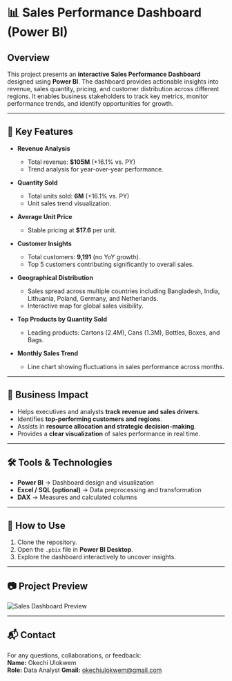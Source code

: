 # 📊 Sales Performance Dashboard (Power BI)

## Overview  
This project presents an **interactive Sales Performance Dashboard** designed using **Power BI**. The dashboard provides actionable insights into revenue, sales quantity, pricing, and customer distribution across different regions. It enables business stakeholders to track key metrics, monitor performance trends, and identify opportunities for growth.

---

## 🔑 Key Features  
- **Revenue Analysis**  
  - Total revenue: **$105M** (+16.1% vs. PY)  
  - Trend analysis for year-over-year performance.  

- **Quantity Sold**  
  - Total units sold: **6M** (+16.1% vs. PY)  
  - Unit sales trend visualization.  

- **Average Unit Price**  
  - Stable pricing at **$17.6** per unit.  

- **Customer Insights**  
  - Total customers: **9,191** (no YoY growth).  
  - Top 5 customers contributing significantly to overall sales.  

- **Geographical Distribution**  
  - Sales spread across multiple countries including Bangladesh, India, Lithuania, Poland, Germany, and Netherlands.  
  - Interactive map for global sales visibility.  

- **Top Products by Quantity Sold**  
  - Leading products: Cartons (2.4M), Cans (1.3M), Bottles, Boxes, and Bags.  

- **Monthly Sales Trend**  
  - Line chart showing fluctuations in sales performance across months.  

---

## 🎯 Business Impact  
- Helps executives and analysts **track revenue and sales drivers**.  
- Identifies **top-performing customers and regions**.  
- Assists in **resource allocation and strategic decision-making**.  
- Provides a **clear visualization** of sales performance in real time.  

---

## 🛠 Tools & Technologies  
- **Power BI** → Dashboard design and visualization  
- **Excel / SQL (optional)** → Data preprocessing and transformation  
- **DAX** → Measures and calculated columns  

---

## 📌 How to Use  
1. Clone the repository.  
2. Open the `.pbix` file in **Power BI Desktop**.  
3. Explore the dashboard interactively to uncover insights.  

---

## 📷 Project Preview  
![Sales Dashboard Preview](My%20Dashboard%20Image.jpeg)  

---

## 📬 Contact  
For any questions, collaborations, or feedback:  
**Name:** Okechi Ulokwem  
**Role:** Data Analyst
**Gmail:** okechiulokwem@gmail.com
